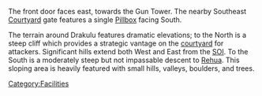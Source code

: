 The front door faces east, towards the Gun Tower. The nearby Southeast
[Courtyard](Courtyard "wikilink") gate features a single
[Pillbox](Pillbox "wikilink") facing South.

The terrain around Drakulu features dramatic elevations; to the North is
a steep cliff which provides a strategic vantage on the
[courtyard](courtyard "wikilink") for attackers. Significant hills
extend both West and East from the [SOI](SOI "wikilink"). To the South
is a moderately steep but not impassable descent to
[Rehua](Rehua "wikilink"). This sloping area is heavily featured with
small hills, valleys, boulders, and trees.

[Category:Facilities](Category:Facilities "wikilink")